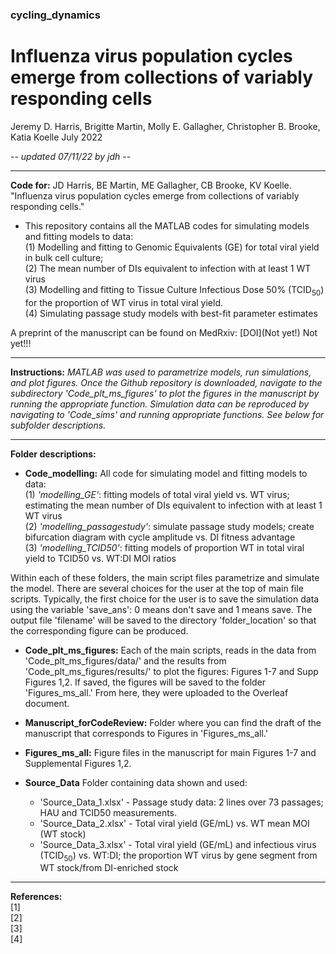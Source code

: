 ### cycling_dynamics
# Influenza virus population cycles emerge from collections of variably responding cells
Jeremy D. Harris, Brigitte Martin, Molly E. Gallagher, Christopher B. Brooke, Katia Koelle July 2022

 -- *updated 07/11/22 by jdh* --

---

**Code for:** JD Harris, BE Martin, ME Gallagher, CB Brooke, KV Koelle. "Influenza virus population cycles emerge from collections of variably responding cells." 

- This repository contains all the MATLAB codes for simulating models and fitting models to data: <br>
  (1) Modelling and fitting to Genomic Equivalents (GE) for total viral yield in bulk cell culture;    <br>
  (2) The mean number of DIs equivalent to infection with at least 1 WT virus <br>
  (3) Modelling and fitting to Tissue Culture Infectious Dose 50\% (TCID$_{50}$) for the proportion of       WT virus in total viral yield.<br>
  (4) Simulating passage study models with best-fit parameter estimates

A preprint of the manuscript can be found on MedRxiv: [DOI](Not yet!) Not yet!!!

---

**Instructions:**
*MATLAB was used to parametrize models, run simulations, and plot figures. Once the Github repository is downloaded, navigate to the subdirectory 'Code_plt_ms_figures' to plot the figures in the manuscript by running the appropriate function. Simulation data can be reproduced by navigating to 'Code_sims' and running appropriate functions. See below for subfolder descriptions.*

---

**Folder descriptions:** <br>


- **Code_modelling:** All code for simulating model and fitting models to data: <br>
  (1) *'modelling_GE'*: fitting models of total viral yield vs. WT virus; estimating the mean number of DIs equivalent to infection with at least 1 WT virus <br>
  (2) *'modelling_passagestudy'*: simulate passage study models; create bifurcation diagram with cycle amplitude vs. DI fitness advantage  <br>
  (3) *'modelling_TCID50'*: fitting models of proportion WT in total viral yield to TCID50 vs. WT:DI MOI ratios <br>

Within each of these folders, the main script files parametrize and simulate the model. There are several choices for the user at the top of main file scripts. Typically, the first choice for the user is to save the simulation data using the variable 'save_ans': 0 means don't save and 1 means save. The output file 'filename' will be saved to the directory 'folder_location' so that the corresponding figure can be produced.

- **Code_plt_ms_figures:**
Each of the main scripts, reads in the data from 'Code_plt_ms_figures/data/' and the results  from 'Code_plt_ms_figures/results/' to plot the figures: Figures 1-7 and Supp Figures 1,2. If saved, the figures will be saved to the folder 'Figures_ms_all.' From here, they were uploaded to the Overleaf document.

- **Manuscript_forCodeReview:** Folder where you can find the draft of the manuscript that corresponds to Figures in 'Figures_ms_all.'

- **Figures_ms_all:** Figure files in the manuscript for main Figures 1-7 and Supplemental Figures 1,2.


- **Source_Data** Folder containing data shown and used: <br>
  - 'Source_Data_1.xlsx' - Passage study data: 2 lines over 73 passages; HAU and TCID50 measurements. <br>
  - 'Source_Data_2.xlsx' - Total viral yield (GE/mL) vs. WT mean MOI (WT stock) <br>
  - 'Source_Data_3.xlsx' - Total viral yield (GE/mL) and infectious virus (TCID$_{50}$) vs. WT:DI; the proportion WT virus by gene segment from WT stock/from DI-enriched stock  <br>

---

**References:** <br>
[1] <br>
[2] <br>
[3] <br>
[4]<br>

